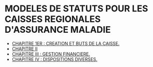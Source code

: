 # MODELES DE STATUTS POUR LES CAISSES REGIONALES D'ASSURANCE MALADIE

- [CHAPITRE 1ER : CREATION ET BUTS DE LA CAISSE.](chapitre-1er)
- [CHAPITRE II](chapitre-ii)
- [CHAPITRE III : GESTION FINANCIERE.](chapitre-iii)
- [CHAPITRE IV : DISPOSITIONS DIVERSES.](chapitre-iv)
